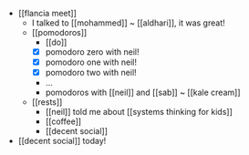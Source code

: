 - [[flancia meet]]
  - I talked to [[mohammed]] ~ [[aldhari]], it was great!
  - [[pomodoros]]
    - [[do]]
    - [x] pomodoro zero with neil!
    - [x] pomodoro one with neil!
    - [x] pomodoro two with neil!
    - ...
    - pomodoros with [[neil]] and [[sab]] ~ [[kale cream]]
  - [[rests]]
    - [[neil]] told me about [[systems thinking for kids]]
    - [[coffee]]
    - [[decent social]]
- [[decent social]] today!
